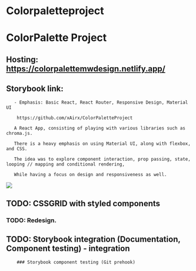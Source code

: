 # Colorpaletteproject

# ColorPalette Project 


## Hosting:  https://colorpalettemwdesign.netlify.app/


## Storybook link: 

       - Emphasis: Basic React, React Router, Responsive Design, Material UI

        https://github.com/xAirx/ColorPaletteProject

       A React App, consisting of playing with various libraries such as chroma.js.

       There is a heavy emphasis on using Material UI, along with flexbox, and CSS.

       The idea was to explore component interaction, prop passing, state, looping // mapping and conditional rendering,

       While having a focus on design and responsiveness as well.
  
   ![](https://media.giphy.com/media/RlfCpLShOg8zSSOGzP/giphy.gif)



## TODO:  CSSGRID with styled components 



### TODO: Redesign.


               
## TODO: Storybook integration (Documentation, Component testing) - integration

        ### Storybook component testing (Git prehook)
     
